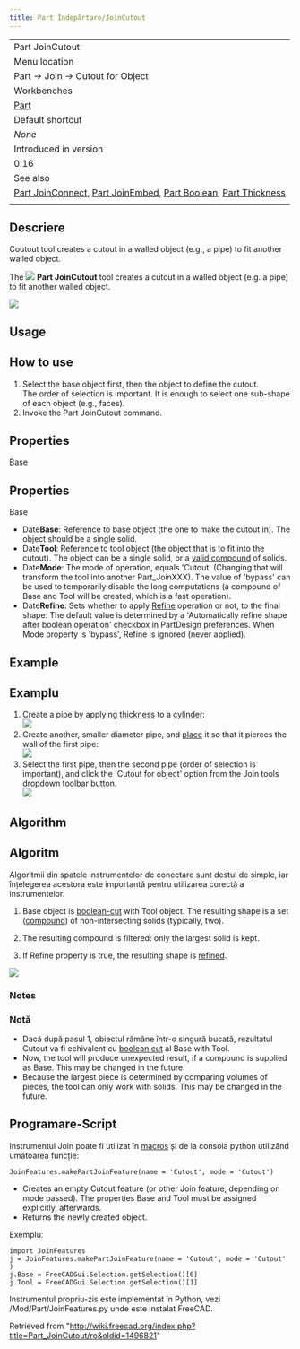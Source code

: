 ```yaml
---
title: Part Îndepărtare/JoinCutout
---
```

|  |
| --- |
| Part JoinCutout |
| Menu location |
| Part → Join → Cutout for Object |
| Workbenches |
| [Part](/Part_Workbench "Part Workbench") |
| Default shortcut |
| *None* |
| Introduced in version |
| 0.16 |
| See also |
| [Part JoinConnect](/Part_JoinConnect "Part JoinConnect"), [Part JoinEmbed](/Part_JoinEmbed "Part JoinEmbed"), [Part Boolean](/Part_Boolean "Part Boolean"), [Part Thickness](/Part_Thickness "Part Thickness") |
|  |

## Descriere

Coutout tool creates a cutout in a walled object (e.g., a pipe) to fit another walled object.

The ![](/images/Part_JoinCutout.svg) **Part JoinCutout** tool creates a cutout in a walled object (e.g. a pipe) to fit another walled object.

![](/images/JoinFeatures_Cutout.png)

## Usage

## How to use

1. Select the base object first, then the object to define the cutout.   
    The order of selection is important. It is enough to select one sub-shape of each object (e.g., faces).
2. Invoke the Part JoinCutout command.

## Properties

Base

## Properties

Base

* Date**Base**: Reference to base object (the one to make the cutout in). The object should be a single solid.
* Date**Tool**: Reference to tool object (the object that is to fit into the cutout). The object can be a single solid, or a [valid compound](/Part_MakeCompound "Part MakeCompound") of solids.
* Date**Mode**: The mode of operation, equals 'Cutout' (Changing that will transform the tool into another Part\_JoinXXX). The value of 'bypass' can be used to temporarily disable the long computations (a compound of Base and Tool will be created, which is a fast operation).
* Date**Refine**: Sets whether to apply [Refine](/Part_RefineShape "Part RefineShape") operation or not, to the final shape. The default value is determined by a 'Automatically refine shape after boolean operation' checkbox in PartDesign preferences. When Mode property is 'bypass', Refine is ignored (never applied).

## Example

## Examplu

1. Create a pipe by applying [thickness](/Part_Thickness "Part Thickness") to a [cylinder](/Part_Cylinder "Part Cylinder"):   
   ![](/images/JoinFeatures_Example_step1.png)
2. Create another, smaller diameter pipe, and [place](/Placement "Placement") it so that it pierces the wall of the first pipe:   
   ![](/images/JoinFeatures_Example_step2.png)
3. Select the first pipe, then the second pipe (order of selection is important), and click the 'Cutout for object' option from the Join tools dropdown toolbar button.   
   ![](/images/JoinFeatures_Example_step3_Cutout.png)

## Algorithm

## Algoritm

Algoritmii din spatele instrumentelor de conectare sunt destul de simple, iar înțelegerea acestora este importantă pentru utilizarea corectă a instrumentelor.

1. Base object is [boolean-cut](/Part_Cut "Part Cut") with Tool object. The resulting shape is a set ([compound](/Part_MakeCompound "Part MakeCompound")) of non-intersecting solids (typically, two).

2. The resulting compound is filtered: only the largest solid is kept.

3. If Refine property is true, the resulting shape is [refined](/Part_RefineShape "Part RefineShape").
  
  
![](/images/JoinFeatures-Algo-Cutout.png)

### Notes

### Notă

* Dacă după pasul 1, obiectul rămâne într-o singură bucată, rezultatul Cutout va fi echivalent cu [boolean cut](/Part_Cut "Part Cut") al Base with Tool.
* Now, the tool will produce unexpected result, if a compound is supplied as Base. This may be changed in the future.
* Because the largest piece is determined by comparing volumes of pieces, the tool can only work with solids. This may be changed in the future.

## Programare-Script

Instrumentul Join poate fi utilizat în [macros](/Macros "Macros") și de la consola python utilizând umătoarea funcție:

```
JoinFeatures.makePartJoinFeature(name = 'Cutout', mode = 'Cutout')

```

* Creates an empty Cutout feature (or other Join feature, depending on mode passed). The properties Base and Tool must be assigned explicitly, afterwards.
* Returns the newly created object.

Exempluː

```
import JoinFeatures
j = JoinFeatures.makePartJoinFeature(name = 'Cutout', mode = 'Cutout' )
j.Base = FreeCADGui.Selection.getSelection()[0]
j.Tool = FreeCADGui.Selection.getSelection()[1]

```

Instrumentul propriu-zis este implementat în Python, vezi /Mod/Part/JoinFeatures.py unde este instalat FreeCAD.

Retrieved from "<http://wiki.freecad.org/index.php?title=Part_JoinCutout/ro&oldid=1496821>"